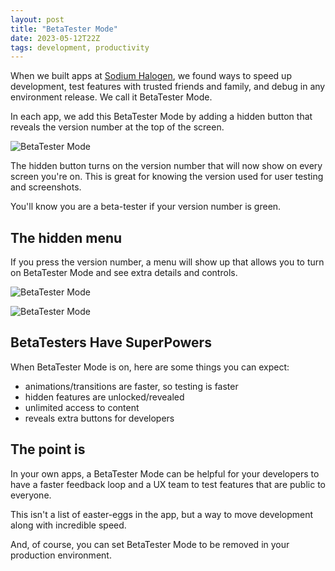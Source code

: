 ```yaml
---
layout: post
title: "BetaTester Mode"
date: 2023-05-12T22Z
tags: development, productivity
---
```


When we built apps at [Sodium Halogen](https://sodiumhalogen.com), we found ways to speed up development, test features with trusted friends and family, and debug in any environment release. We call it BetaTester Mode.

In each app, we add this BetaTester Mode by adding a hidden button that reveals the version number at the top of the screen.

![BetaTester Mode](./betatester-mode-version.jpg)

The hidden button turns on the version number that will now show on every screen you're on. This is great for knowing the version used for user testing and screenshots.

You'll know you are a beta-tester if your version number is green.

## The hidden menu

If you press the version number, a menu will show up that allows you to turn on BetaTester Mode and see extra details and controls.

![BetaTester Mode](./betatester-mode-menu-1.jpg)

![BetaTester Mode](./betatester-mode-menu-2.jpg)

## BetaTesters Have SuperPowers

When BetaTester Mode is on, here are some things you can expect:

- animations/transitions are faster, so testing is faster
- hidden features are unlocked/revealed
- unlimited access to content
- reveals extra buttons for developers

## The point is

In your own apps, a BetaTester Mode can be helpful for your developers to have a faster feedback loop and a UX team to test features that are public to everyone.

This isn't a list of easter-eggs in the app, but a way to move development along with incredible speed.

And, of course, you can set BetaTester Mode to be removed in your production environment.
